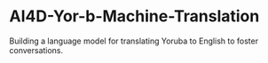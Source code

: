# AI4D-Yor-b-Machine-Translation
Building a language model for translating Yoruba to English to foster conversations.
